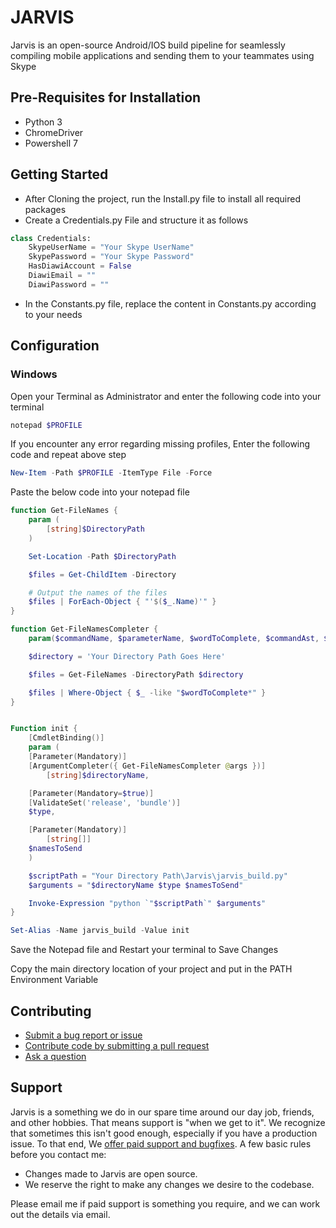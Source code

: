 # JARVIS

Jarvis is an open-source Android/IOS build pipeline for seamlessly compiling mobile applications and sending them to your teammates using Skype

## Pre-Requisites for Installation

- Python 3
- ChromeDriver
- Powershell 7

## Getting Started

- After Cloning the project, run the Install.py file to install all required packages
- Create a Credentials.py File and structure it as follows

```py
class Credentials:
    SkypeUserName = "Your Skype UserName"
    SkypePassword = "Your Skype Password"
    HasDiawiAccount = False
    DiawiEmail = ""
    DiawiPassword = ""
```

- In the Constants.py file, replace the content in Constants.py according to your needs

## Configuration

### Windows

Open your Terminal as Administrator and enter the following code into your terminal

```ps1
notepad $PROFILE
```

If you encounter any error regarding missing profiles, Enter the following code and repeat above step

```ps1
New-Item -Path $PROFILE -ItemType File -Force
```

Paste the below code into your notepad file

```ps1
function Get-FileNames {
    param (
        [string]$DirectoryPath
    )

    Set-Location -Path $DirectoryPath

    $files = Get-ChildItem -Directory

    # Output the names of the files
    $files | ForEach-Object { "'$($_.Name)'" }
}

function Get-FileNamesCompleter {
    param($commandName, $parameterName, $wordToComplete, $commandAst, $fakeBoundParameter)

    $directory = 'Your Directory Path Goes Here'

    $files = Get-FileNames -DirectoryPath $directory

    $files | Where-Object { $_ -like "$wordToComplete*" }
}


Function init {
    [CmdletBinding()]
    param (
	[Parameter(Mandatory)]
	[ArgumentCompleter({ Get-FileNamesCompleter @args })]
        [string]$directoryName,

	[Parameter(Mandatory=$true)]
	[ValidateSet('release', 'bundle')]
	$type,

	[Parameter(Mandatory)]
        [string[]]
	$namesToSend
    )

    $scriptPath = "Your Directory Path\Jarvis\jarvis_build.py"
    $arguments = "$directoryName $type $namesToSend"

    Invoke-Expression "python `"$scriptPath`" $arguments"
}

Set-Alias -Name jarvis_build -Value init
```

Save the Notepad file and Restart your terminal to Save Changes

Copy the main directory location of your project and put in the PATH Environment Variable

## Contributing

- [Submit a bug report or issue](<https://github.com/AashirRaz/Jarvis/wiki/Filing-a-(good)-bug-report>)
- [Contribute code by submitting a pull request](<https://github.com/AashirRaz/Jarvis/wiki/Contributing-a-(good)-pull-request>)
- [Ask a question](https://github.com/AashirRaz/Jarvis/issues)

## Support

Jarvis is a something we do in our spare time around our day job, friends, and other hobbies. That means support is "when we get to it". We recognize that sometimes this isn't good enough, especially if you have a production issue. To that end, We [offer paid support and bugfixes](syedaashirraza@gmail.com). A few basic rules before you contact me:

- Changes made to Jarvis are open source.
- We reserve the right to make any changes we desire to the codebase.

Please email me if paid support is something you require, and we can work out the details via email.

